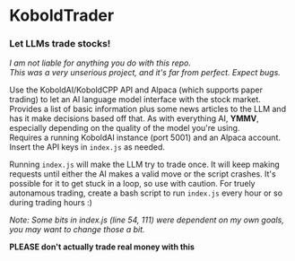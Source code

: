 # KoboldTrader
### Let LLMs trade stocks!

*I am not liable for anything you do with this repo.*\
*This was a very unserious project, and it's far from perfect. Expect bugs.*

Use the KoboldAI/KoboldCPP API and Alpaca (which supports paper trading) to let an AI language model interface with the stock market.\
Provides a list of basic information plus some news articles to the LLM and has it make decisions based off that. As with everything AI, **YMMV**, especially depending on the quality of the model you're using.\
Requires a running KoboldAI instance (port 5001) and an Alpaca account. Insert the API keys in `index.js` as needed.

Running `index.js` will make the LLM try to trade once. It will keep making requests until either the AI makes a valid move or the script crashes. It's possible for it to get stuck in a loop, so use with caution.
For truely autonamous trading, create a bash script to run `index.js` every hour or so during trading hours :)

*Note: Some bits in index.js (line 54, 111) were dependent on my own goals, you may want to change those a bit.*

**PLEASE don't actually trade real money with this**
